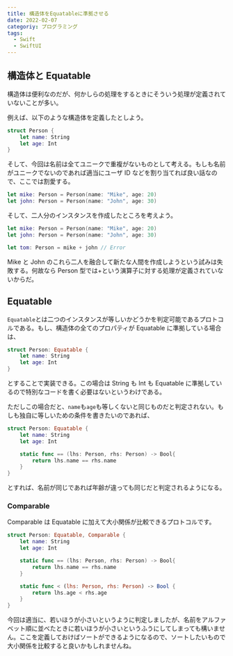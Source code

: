 ```yaml
---
title: 構造体をEquatableに準拠させる
date: 2022-02-07
categoriy: プログラミング
tags:
  - Swift
  - SwiftUI
---
```


## 構造体と Equatable

構造体は便利なのだが、何かしらの処理をするときにそういう処理が定義されていないことが多い。

例えば、以下のような構造体を定義したとしよう。

```swift
struct Person {
    let name: String
    let age: Int
}
```

そして、今回は名前は全てユニークで重複がないものとして考える。もしも名前がユニークでないのであれば適当にユーザ ID などを割り当てれば良い話なので、ここでは割愛する。

```swift
let mike: Person = Person(name: "Mike", age: 20)
let john: Person = Person(name: "John", age: 30)
```

そして、二人分のインスタンスを作成したところを考えよう。

```swift
let mike: Person = Person(name: "Mike", age: 20)
let john: Person = Person(name: "John", age: 30)

let tom: Person = mike + john // Error
```

Mike と John のこれら二人を融合して新たな人間を作成しようという試みは失敗する。何故なら Person 型では+という演算子に対する処理が定義されていないからだ。

## Equatable

`Equatable`とは二つのインスタンスが等しいかどうかを判定可能であるプロトコルである。もし、構造体の全てのプロパティが Equatable に準拠している場合は、

```swift
struct Person: Equatable {
    let name: String
    let age: Int
}
```

とすることで実装できる。この場合は String も Int も Equatable に準拠しているので特別なコードを書く必要はないというわけである。

ただしこの場合だと、`name`も`age`も等しくないと同じものだと判定されない。もしも独自に等しいための条件を書きたいのであれば、

```swift
struct Person: Equatable {
    let name: String
    let age: Int

    static func == (lhs: Person, rhs: Person) -> Bool{
        return lhs.name == rhs.name
    }
}
```

とすれば、名前が同じであれば年齢が違っても同じだと判定されるようになる。

### Comparable

Comparable は Equatable に加えて大小関係が比較できるプロトコルです。

```swift
struct Person: Equatable, Comparable {
    let name: String
    let age: Int

    static func == (lhs: Person, rhs: Person) -> Bool{
        return lhs.name == rhs.name
    }

    static func < (lhs: Person, rhs: Person) -> Bool {
        return lhs.age < rhs.age
    }
}
```

今回は適当に、若いほうが小さいというように判定しましたが、名前をアルファベット順に並べたときに若いほうが小さいというふうにしてしまっても構いません。ここを定義しておけばソートができるようになるので、ソートしたいもので大小関係を比較すると良いかもしれませんね。
